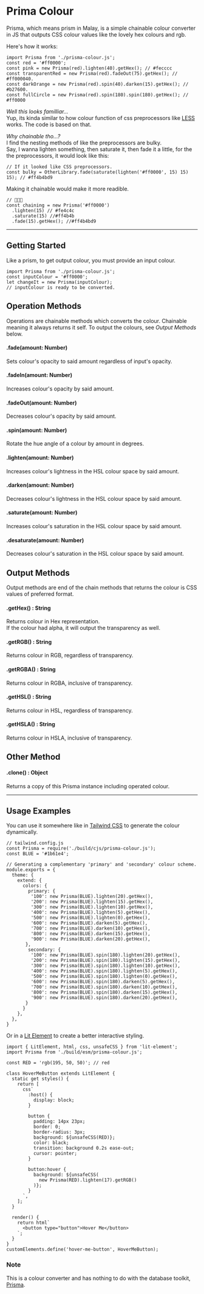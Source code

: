 # Prima Colour
Prisma, which means prism in Malay, is a simple chainable colour converter in JS that outputs CSS colour values like the lovely hex colours and rgb.

Here's how it works:
``` JS
import Prisma from './prisma-colour.js';
const red = '#ff0000';
const pink = new Prisma(red).lighten(40).getHex(); // #fecccc
const transparentRed = new Prisma(red).fadeOut(75).getHex(); // #ff000040.
const darkOrange = new Prisma(red).spin(40).darken(15).getHex(); // #b27600.
const fullCircle = new Prisma(red).spin(180).spin(180).getHex(); // #ff0000
```

*Well this looks familliar...* <br>
Yup, its kinda similar to how colour function of css preprocessors like [LESS](http://lesscss.org/functions/#color-operations) works. The
code is based on that.

*Why chainable tho...?* <br>
I find the nesting methods of like the preprocessors are bulky. <br>
Say, I wanna lighten something, then saturate it, then fade it a little, for the the preprocessors, it would look like this:
``` JS
// If it looked like CSS preprocessors.
const bulky = OtherLibrary.fade(saturate(lighten('#ff0000', 15) 15) 15); // #ff4b4bd9
```
Making it chainable would make it more readible.
``` JS
// 🔗🔗🔗
const chaining = new Prisma('#ff0000')
  .lighten(15) // #fe4c4c
  .saturate(15) //#ff4b4b
  .fade(15).getHex(); //#ff4b4bd9
```

---

## Getting Started
Like a prism, to get output colour, you must provide an input colour.
``` JS
import Prisma from './prisma-colour.js';
const inputColour = '#ff0000';
let changeIt = new Prisma(inputColour);
// inputColour is ready to be converted.
```

## Operation Methods
Operations are chainable methods which converts the colour. Chainable meaning it always returns it self. To output the colours, see _Output Methods_ below.

#### .fade(amount: Number)
Sets colour's opacity to said amount regardless of input's opacity.

#### .fadeIn(amount: Number)
Increases colour's opacity by said amount.

#### .fadeOut(amount: Number)
Decreases colour's opacity by said amount.

#### .spin(amount: Number)
Rotate the hue angle of a colour by amount in degrees.

#### .lighten(amount: Number)
Increases colour's lightness in the HSL colour space by said amount.

#### .darken(amount: Number)
Decreases colour's lightness in the HSL colour space by said amount.

#### .saturate(amount: Number)
Increases colour's saturation in the HSL colour space by said amount.

#### .desaturate(amount: Number)
Decreases colour's saturation in the HSL colour space by said amount.

## Output Methods
Output methods are end of the chain methods that returns the colour is CSS values of preferred format.

#### .getHex() : String
Returns colour in Hex representation.<br>
If the colour had alpha, it will output the transparency as well.

#### .getRGB() : String
Returns colour in RGB, regardless of transparency. <br>

#### .getRGBA() : String
Returns colour in RGBA, inclusive of transparency. <br>

#### .getHSL() : String
Returns colour in HSL, regardless of transparency. <br>

#### .getHSLA() : String
Returns colour in HSLA, inclusive of transparency. <br>

## Other Method
#### .clone() : Object
Returns a copy of this Prisma instance including operated colour. <br>

---

## Usage Examples
You can use it somewhere like in [Tailwind CSS](https://github.com/tailwindlabs/tailwindcss) to generate the colour dynamically.
``` JS
// tailwind.config.js
const Prisma = require('./build/cjs/prisma-colour.js');
const BLUE = '#1b61e4';

// Generating a complementary 'primary' and 'secondary' colour scheme.
module.exports = {
  theme: {
    extend: {
      colors: {
        primary: {
         '100': new Prisma(BLUE).lighten(20).getHex(),
         '200': new Prisma(BLUE).lighten(15).getHex(),
         '300': new Prisma(BLUE).lighten(10).getHex(),
         '400': new Prisma(BLUE).lighten(5).getHex(),
         '500': new Prisma(BLUE).lighten(0).getHex(),
         '600': new Prisma(BLUE).darken(5).getHex(),
         '700': new Prisma(BLUE).darken(10).getHex(),
         '800': new Prisma(BLUE).darken(15).getHex(),
         '900': new Prisma(BLUE).darken(20).getHex(),
       },
        secondary: {
         '100': new Prisma(BLUE).spin(180).lighten(20).getHex(),
         '200': new Prisma(BLUE).spin(180).lighten(15).getHex(),
         '300': new Prisma(BLUE).spin(180).lighten(10).getHex(),
         '400': new Prisma(BLUE).spin(180).lighten(5).getHex(),
         '500': new Prisma(BLUE).spin(180).lighten(0).getHex(),
         '600': new Prisma(BLUE).spin(180).darken(5).getHex(),
         '700': new Prisma(BLUE).spin(180).darken(10).getHex(),
         '800': new Prisma(BLUE).spin(180).darken(15).getHex(),
         '900': new Prisma(BLUE).spin(180).darken(20).getHex(),
       }
      }
    },
  },
}
```
Or in a [Lit Element](https://github.com/Polymer/lit-element) to create a better interactive styling.
``` JS
import { LitElement, html, css, unsafeCSS } from 'lit-element';
import Prisma from './build/esm/prisma-colour.js';

const RED = 'rgb(195, 50, 50)'; // red

class HoverMeButton extends LitElement {
  static get styles() {
    return [
      css`
        :host() {
          display: block;
        }

        button {
          padding: 14px 23px;
          border: 0;
          border-radius: 3px;
          background: ${unsafeCSS(RED)};
          color: black;
          transition: background 0.2s ease-out;
          cursor: pointer;
        }

        button:hover {
          background: ${unsafeCSS(
            new Prisma(RED).lighten(17).getRGB()
          )};
        }
      `,
    ];
  }

  render() {
    return html`
      <button type="button">Hover Me</button>
    `;
  }
}
customElements.define('hover-me-button', HoverMeButton);

```

### Note
This is a colour converter and has nothing to do with the database toolkit, [Prisma](https://github.com/prisma/prisma).
